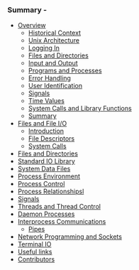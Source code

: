 ### Summary - 

* [Overview](Overview/README.md)
    * [Historical Context](Overview/history.md)
    * [Unix Architecture](Overview/arch.md)
    * [Logging In](Overview/login.md)
    * [Files and Directories](Overview/files-and-directories.md)
    * [Input and Output](Overview/input-output.md)
    * [Programs and Processes](Overview/programs-processes.md)
    * [Error Handling](Overview/error-handling.md)
    * [User Identification](Overview/user-identification.md)
    * [Signals](Overview/signals.md)
    * [Time Values](Overview/time-values.md)
    * [System Calls and Library Functions](Overview/syscalls-library.md)
    * [Summary](Overview/summary.md)
* [Files and File I/O](Files/README.md)
    * [Introduction](Files/introduction.md)
    * [File Descriptors](Files/file-descriptors.md)
    * [System Calls](Files/file-system-calls.md)
* [Files and Directories]()
* [Standard IO Library]()
* [System Data Files]()
* [Process Environment]()
* [Process Control]()
* [Process Relationshipsl]()
* [Signals]()
* [Threads and Thread Control]()
* [Daemon Processes]()
* [Interprocess Communications]()
    * [Pipes]()
* [Network Programming and Sockets]()
* [Terminal IO]()
* [Useful links](LINKS.md)
* [Contributors](contributors.md)
